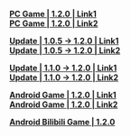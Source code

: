 **[PC Game | 1.2.0 | Link1](https://autopatchcn.bhsr.com/client/cn/20230709224719_3CcrEpEKT9iaObJh/StarRail_1.2.0.zip)**  
**[PC Game | 1.2.0 | Link2](https://bhrpg-prod.oss-accelerate.aliyuncs.com/client/cn/20230709224719_3CcrEpEKT9iaObJh/StarRail_1.2.0.zip)**  

**[Update | 1.0.5 -> 1.2.0 | Link1 ](https://autopatchcn.bhsr.com/client/hkrpg_cn/33/game_1.0.5_1.2.0_hdiff_7qUejt4fMExIlrQp.zip)**   
**[Update | 1.0.5 -> 1.2.0 | Link2 ](https://bhrpg-prod.oss-accelerate.aliyuncs.com/client/hkrpg_cn/33/game_1.0.5_1.2.0_hdiff_7qUejt4fMExIlrQp.zip)**

**[Update | 1.1.0 -> 1.2.0 | Link1 ](https://autopatchcn.bhsr.com/client/hkrpg_cn/33/game_1.1.0_1.2.0_hdiff_HfBvygO7Z9aNPUmR.zip)**   
**[Update | 1.1.0 -> 1.2.0 | Link2 ](https://bhrpg-prod.oss-accelerate.aliyuncs.com/client/hkrpg_cn/33/game_1.1.0_1.2.0_hdiff_HfBvygO7Z9aNPUmR.zip)**

**[Android Game | 1.2.0 | Link1](https://autopatchcn.bhsr.com/client/cn/20230709224719_3CcrEpEKT9iaObJh/StarRail_1.2.0_mihoyo.apk)**  
**[Android Game | 1.2.0 | Link2](https://bhrpg-prod.oss-accelerate.aliyuncs.com/client/cn/20230709224719_3CcrEpEKT9iaObJh/StarRail_1.2.0_mihoyo.apk)**  

**[Android Bilibili Game | 1.2.0](https://pkg.biligame.com/games/bhxqtd_1.2.0_20230710_104949_93158.apk)**  
